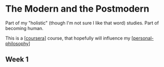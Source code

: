 # The Modern and the Postmodern

Part of my "holistic" (though I'm not sure I like that word) studies. Part of becoming human.

This is a [[coursera]] course, that hopefully will influence my [[personal-philosophy]]

## Week 1

[//begin]: # "Autogenerated link references for markdown compatibility"
[coursera]: coursera "Coursera"
[personal-philosophy]: personal-philosophy "Personal Philosophy"
[//end]: # "Autogenerated link references"